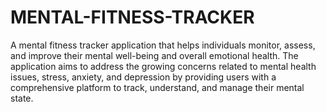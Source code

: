 # MENTAL-FITNESS-TRACKER
 A mental fitness tracker application that helps individuals monitor, assess, and improve their mental well-being and overall emotional health. The application aims to address the growing concerns related to mental health issues, stress, anxiety, and depression by providing users with a comprehensive platform to track, understand, and manage their mental state.
